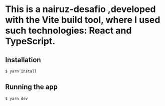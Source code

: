 # This is a nairuz-desafio ,developed with the Vite build tool, where I used such technologies: React and TypeScript.

## Installation

```bash
$ yarn install
```

## Running the app

```bash
$ yarn dev
```
